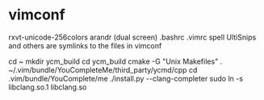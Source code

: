 # vimconf
rxvt-unicode-256colors arandr (dual screen)
.bashrc .vimrc spell UltiSnips and others are symlinks to the files in vimconf

cd ~
mkdir ycm_build
cd ycm_build
cmake -G "Unix Makefiles" . ~/.vim/bundle/YouCompleteMe/third_party/ycmd/cpp
cd .vim/bundle/YouComplete/me
./install.py --clang-completer
sudo ln -s libclang.so.1 libclang.so
